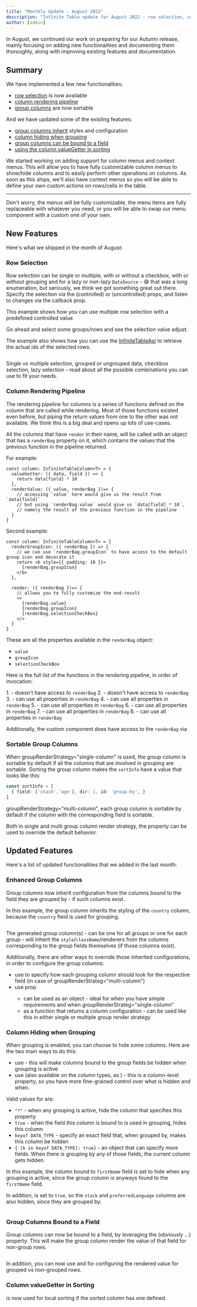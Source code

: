 ```yaml
---
title: "Monthly Update - August 2022"
description: "Infinite Table update for August 2022 - row selection, column rendering, group columns"
author: [admin]
---
```

In August, we continued our work on preparing for our Autumn release, mainly focusing on adding new functionalities and documenting them thoroughly, along with improving existing features and documentation.


## Summary 

We have implemented a few new functionalities:

 * [row selection](#row-selection) is now available
 * [column rendering pipeline](#column-rendering-pipeline)
 * [group columns](#sortable-group-columns) are now sortable
 

And we have updated some of the existing features:

 * [group columns inherit](#enhanced-group-columns) styles and configuration
 * [column hiding when grouping](#column-hiding-when-grouping)
 * [group columns can be bound to a field](#group-columns-bound-to-a-field)
 * [using the column valueGetter in sorting](#column-valuegetter-in-sorting)
 
<Note title="Coming soon">

We started working on adding support for column menus and context menus. This will allow you to have fully customizable column menus to show/hide columns and to easily perform other operations on columns. 
As soon as this ships, we'll also have context menus so you will be able to define your own custom actions on rows/cells in the table.

---

Don't worry, the menus will be fully customizable, the menu items are fully replaceable with whatever you need, or you will be able to swap our menu component with a custom one of your own.

</Note>

## New Features

Here's what we shipped in the month of August:

### Row Selection

Row selection can be single or multiple, with or without a checkbox, with or without grouping and for a lazy or non-lazy `DataSource` - 😅 that was a long enumeration, but seriously, we think we got something great out there. Specify the selection via the <DPropLink name="rowSelection" /> (controlled) or <DPropLink name="defaultRowSelection" /> (uncontrolled) props, and listen to changes via the <DPropLink name="onRowSelectionChange" /> callback prop.

<Sandpack title="Multi row checkbox selection with grouping" >

<Description>

This example shows how you can use multiple row selection with a predefined controlled value.

Go ahead and select some groups/rows and see the selection value adjust.

The example also shows how you can use the [InfiniteTableApi](/docs/latest/reference/api) to retrieve the actual ids of the selected rows.

</Description>


```ts file=../../../../docs/latest/reference/controlled-multi-row-selection-example.page.tsx
```

</Sandpack>


<YouWillLearnCard inline title="Find out more on row selection" path="/docs/latest/learn/selection/row-selection">

Single vs multiple selection, grouped or ungrouped data, checkbox selection, lazy selection - read about all the possible combinations you can use to fit your needs.

</YouWillLearnCard>


### Column Rendering Pipeline

The rendering pipeline for columns is a series of functions defined on the column that are called while rendering. Most of those functions existed even before, but piping the return values from one to the other was not available. We think this is a big deal and opens up lots of use-cases.

<Note>

All the columns that have `render` in their name, will be called with an object that has a `renderBag` property on it, which contains the values that the previous function in the pipeline returned.

</Note>

For example:

```tsx
const column: InfiniteTableColumn<T> = {
  valueGetter: ({ data, field }) => {
    return data[field] * 10
  },
  renderValue: ({ value, renderBag })=> {
    // accessing `value` here would give us the result from `data[field]`
    // but using `renderBag.value` would give us `data[field] * 10`, 
    // namely the result of the previous function in the pipeline
  }
}
```

Second example:

```tsx
const column: InfiniteTableColumn<T> = {
  renderGroupIcon: ({ renderBag }) => {
    // we can use `renderBag.groupIcon` to have access to the default group icon and decorate it
    return <b style={{ padding: 10 }}>
      {renderBag.groupIcon}
    </b>
  },

  render: ({ renderBag })=> {
    // allows you to fully customize the end-result
    <>
      {renderBag.value}
      {renderBag.groupIcon}
      {renderBag.selectionCheckBox}
    </>
  }
}
```

These are all the properties available in the `renderBag` object:

 * `value`
 * `groupIcon`
 * `selectionCheckBox`

Here is the full list of the functions in the rendering pipeline, in order of invocation:

1.<PropLink name="columns.valueGetter" /> - doesn't have access to `renderBag`
2.<PropLink name="columns.valueFormatter" /> - doesn't have access to `renderBag`
3.<PropLink name="columns.renderGroupIcon" /> - can use all properties in `renderBag`
4.<PropLink name="columns.renderSelectionCheckBox" /> - can use all properties in `renderBag`
5.<PropLink name="columns.renderValue" /> - can use all properties in `renderBag`
6.<PropLink name="columns.renderGroupValue" /> - can use all properties in `renderBag`
7.<PropLink name="columns.renderLeafValue" /> - can use all properties in `renderBag`
8.<PropLink name="columns.render" /> - can use all properties in `renderBag`

Additionally, the <PropLink name="columns.components.ColumnCell" /> custom component does have access to the `renderBag` via <HookLink name="useInfiniteColumnCell" />

### Sortable Group Columns

When <PropLink name="groupRenderStrategy">groupRenderStrategy="single-column"</PropLink> is used, the group column is sortable by default if all the columns that are involved in grouping are sortable. Sorting the group column makes the `sortInfo` have a value that looks like this:


```ts
const sortInfo = [
  { field: ['stack','age'], dir: 1, id: 'group-by', }
]
```

 <PropLink name="groupRenderStrategy">groupRenderStrategy="multi-column"</PropLink>, each group column is sortable by default if the column with the corresponding field is sortable.

 <Note>

 Both in single and multi group column render strategy, the <PropLink name="columns.sortable" /> property can be used to override the default behavior.

 </Note>



## Updated Features

Here's a list of updated functionalities that we added in the last month:


### Enhanced Group Columns

Group columns now inherit configuration from the columns bound to the field they are grouped by - if such columns exist.


 
<Sandpack title="Group column inherits style from related column">

<Description>

In this example, the group column inherits the styling of the `country` column, because the `country` field is used for grouping.

</Description>

```ts file=../../../../docs/latest/learn/grouping-and-pivoting/row-grouping-example.page.tsx
```

</Sandpack>


<Note>

The generated group column(s) - can be one for all groups or one for each group - will inherit the `style`/`className`/renderers from the columns corresponding to the group fields themselves (if those columns exist).

Additionally, there are other ways to override those inherited configurations, in order to configure the group columns:
 * use <DPropLink name="groupBy.column" /> to specify how each grouping column should look for the respective field (in case of <PropLink name="groupRenderStrategy">groupRenderStrateg="multi-column"</PropLink>)
 * use <PropLink name="groupColumn" /> prop 
    * can be used as an object - ideal for when you have simple requirements and when <PropLink name="groupRenderStrategy">groupRenderStrateg="single-column"</PropLink>
    * as a function that returns a column configuration - can be used like this in either single or multiple group render strategy

</Note>



### Column Hiding when Grouping

When grouping is enabled, you can choose to hide some columns. Here are the two main ways to do this:

 * use <PropLink name="hideColumnWhenGrouped" /> - this will make columns bound to the group fields be hidden when grouping is active
 * use <PropLink name="columns.defaultHiddenWhenGroupedBy" /> (also available on the column types, as <PropLink name="columnTypes.defaultHiddenWhenGroupedBy" />) - this is a column-level property, so you have more fine-grained control over what is hidden and when.

Valid values for <PropLink name="columns.defaultHiddenWhenGroupedBy" /> are:

 * `"*"` - when any grouping is active, hide the column that specifies this property
 * `true` - when the field this column is bound to is used in grouping, hides this column
 * `keyof DATA_TYPE` - specify an exact field that, when grouped by, makes this column be hidden
 * `{ [k in keyof DATA_TYPE]: true}` - an object that can specify more fields. When there is grouping by any of those fields, the current column gets hidden.

 
<Sandpack title="Hide columns when grouping">

<Description>

In this example, the column bound to `firstName` field is set to hide when any grouping is active, since the group column is anyways found to the `firstName` field.

In addition, <PropLink name="hideColumnWhenGrouped" /> is set to `true`, so the `stack` and `preferredLanguage` columns are also hidden, since they are grouped by.

</Description>

```ts file=../../../../docs/latest/reference/hide-columns-when-grouping-example.page.tsx
```

</Sandpack>


### Group Columns Bound to a Field 

Group columns can now be bound to a field, by leveraging the (obviously ...) <PropLink name="columns.field" /> property. This will make the group column render the value of that field for non-group rows.


<Sandpack title="Group columns with field">

```ts file=../../../../docs/latest/reference/group-column-bound-to-field-example.page.tsx
```

</Sandpack>

In addition, you can now use <PropLink name="columns.renderGroupValue" /> and <PropLink name="columns.renderLeafValue" /> for configuring the rendered value for grouped vs non-grouped rows.


### Column valueGetter in Sorting

<PropLink name="columns.valueGetter" /> is now used for local sorting if the sorted column has one defined.